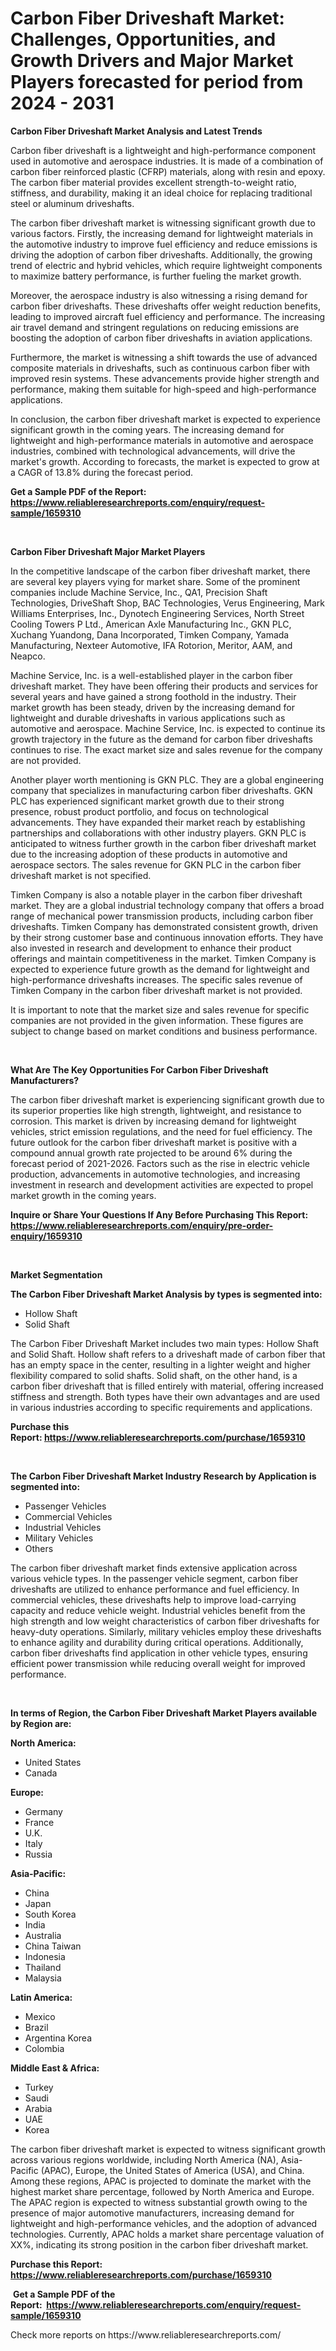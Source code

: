 <p><h1>Carbon Fiber Driveshaft Market: Challenges, Opportunities, and Growth Drivers and Major Market Players forecasted for period from 2024 - 2031</h1></p><p><strong>Carbon Fiber Driveshaft Market Analysis and Latest Trends</strong></p>
<p><p>Carbon fiber driveshaft is a lightweight and high-performance component used in automotive and aerospace industries. It is made of a combination of carbon fiber reinforced plastic (CFRP) materials, along with resin and epoxy. The carbon fiber material provides excellent strength-to-weight ratio, stiffness, and durability, making it an ideal choice for replacing traditional steel or aluminum driveshafts.</p><p>The carbon fiber driveshaft market is witnessing significant growth due to various factors. Firstly, the increasing demand for lightweight materials in the automotive industry to improve fuel efficiency and reduce emissions is driving the adoption of carbon fiber driveshafts. Additionally, the growing trend of electric and hybrid vehicles, which require lightweight components to maximize battery performance, is further fueling the market growth.</p><p>Moreover, the aerospace industry is also witnessing a rising demand for carbon fiber driveshafts. These driveshafts offer weight reduction benefits, leading to improved aircraft fuel efficiency and performance. The increasing air travel demand and stringent regulations on reducing emissions are boosting the adoption of carbon fiber driveshafts in aviation applications.</p><p>Furthermore, the market is witnessing a shift towards the use of advanced composite materials in driveshafts, such as continuous carbon fiber with improved resin systems. These advancements provide higher strength and performance, making them suitable for high-speed and high-performance applications.</p><p>In conclusion, the carbon fiber driveshaft market is expected to experience significant growth in the coming years. The increasing demand for lightweight and high-performance materials in automotive and aerospace industries, combined with technological advancements, will drive the market's growth. According to forecasts, the market is expected to grow at a CAGR of 13.8% during the forecast period.</p></p>
<p><strong>Get a Sample PDF of the Report:&nbsp; <a href="https://www.reliableresearchreports.com/enquiry/request-sample/1659310">https://www.reliableresearchreports.com/enquiry/request-sample/1659310</a></strong></p>
<p>&nbsp;</p>
<p><strong>Carbon Fiber Driveshaft Major Market Players</strong></p>
<p><p>In the competitive landscape of the carbon fiber driveshaft market, there are several key players vying for market share. Some of the prominent companies include Machine Service, Inc., QA1, Precision Shaft Technologies, DriveShaft Shop, BAC Technologies, Verus Engineering, Mark Williams Enterprises, Inc., Dynotech Engineering Services, North Street Cooling Towers P Ltd., American Axle Manufacturing Inc., GKN PLC, Xuchang Yuandong, Dana Incorporated, Timken Company, Yamada Manufacturing, Nexteer Automotive, IFA Rotorion, Meritor, AAM, and Neapco.</p><p>Machine Service, Inc. is a well-established player in the carbon fiber driveshaft market. They have been offering their products and services for several years and have gained a strong foothold in the industry. Their market growth has been steady, driven by the increasing demand for lightweight and durable driveshafts in various applications such as automotive and aerospace. Machine Service, Inc. is expected to continue its growth trajectory in the future as the demand for carbon fiber driveshafts continues to rise. The exact market size and sales revenue for the company are not provided.</p><p>Another player worth mentioning is GKN PLC. They are a global engineering company that specializes in manufacturing carbon fiber driveshafts. GKN PLC has experienced significant market growth due to their strong presence, robust product portfolio, and focus on technological advancements. They have expanded their market reach by establishing partnerships and collaborations with other industry players. GKN PLC is anticipated to witness further growth in the carbon fiber driveshaft market due to the increasing adoption of these products in automotive and aerospace sectors. The sales revenue for GKN PLC in the carbon fiber driveshaft market is not specified.</p><p>Timken Company is also a notable player in the carbon fiber driveshaft market. They are a global industrial technology company that offers a broad range of mechanical power transmission products, including carbon fiber driveshafts. Timken Company has demonstrated consistent growth, driven by their strong customer base and continuous innovation efforts. They have also invested in research and development to enhance their product offerings and maintain competitiveness in the market. Timken Company is expected to experience future growth as the demand for lightweight and high-performance driveshafts increases. The specific sales revenue of Timken Company in the carbon fiber driveshaft market is not provided.</p><p>It is important to note that the market size and sales revenue for specific companies are not provided in the given information. These figures are subject to change based on market conditions and business performance.</p></p>
<p>&nbsp;</p>
<p><strong>What Are The Key Opportunities For Carbon Fiber Driveshaft Manufacturers?</strong></p>
<p><p>The carbon fiber driveshaft market is experiencing significant growth due to its superior properties like high strength, lightweight, and resistance to corrosion. This market is driven by increasing demand for lightweight vehicles, strict emission regulations, and the need for fuel efficiency. The future outlook for the carbon fiber driveshaft market is positive with a compound annual growth rate projected to be around 6% during the forecast period of 2021-2026. Factors such as the rise in electric vehicle production, advancements in automotive technologies, and increasing investment in research and development activities are expected to propel market growth in the coming years.</p></p>
<p><strong>Inquire or Share Your Questions If Any Before Purchasing This Report: <a href="https://www.reliableresearchreports.com/enquiry/pre-order-enquiry/1659310">https://www.reliableresearchreports.com/enquiry/pre-order-enquiry/1659310</a></strong></p>
<p>&nbsp;</p>
<p><strong>Market Segmentation</strong></p>
<p><strong>The Carbon Fiber Driveshaft Market Analysis by types is segmented into:</strong></p>
<p><ul><li>Hollow Shaft</li><li>Solid Shaft</li></ul></p>
<p><p>The Carbon Fiber Driveshaft Market includes two main types: Hollow Shaft and Solid Shaft. Hollow shaft refers to a driveshaft made of carbon fiber that has an empty space in the center, resulting in a lighter weight and higher flexibility compared to solid shafts. Solid shaft, on the other hand, is a carbon fiber driveshaft that is filled entirely with material, offering increased stiffness and strength. Both types have their own advantages and are used in various industries according to specific requirements and applications.</p></p>
<p><strong>Purchase this Report:&nbsp;<a href="https://www.reliableresearchreports.com/purchase/1659310">https://www.reliableresearchreports.com/purchase/1659310</a></strong></p>
<p>&nbsp;</p>
<p><strong>The Carbon Fiber Driveshaft Market Industry Research by Application is segmented into:</strong></p>
<p><ul><li>Passenger Vehicles</li><li>Commercial Vehicles</li><li>Industrial Vehicles</li><li>Military Vehicles</li><li>Others</li></ul></p>
<p><p>The carbon fiber driveshaft market finds extensive application across various vehicle types. In the passenger vehicle segment, carbon fiber driveshafts are utilized to enhance performance and fuel efficiency. In commercial vehicles, these driveshafts help to improve load-carrying capacity and reduce vehicle weight. Industrial vehicles benefit from the high strength and low weight characteristics of carbon fiber driveshafts for heavy-duty operations. Similarly, military vehicles employ these driveshafts to enhance agility and durability during critical operations. Additionally, carbon fiber driveshafts find application in other vehicle types, ensuring efficient power transmission while reducing overall weight for improved performance.</p></p>
<p>&nbsp;</p>
<p><strong>In terms of Region, the Carbon Fiber Driveshaft Market Players available by Region are:</strong></p>
<p>
    <p> <strong> North America: </strong>
        <ul>
            <li>United States</li>
            <li>Canada</li>
        </ul>
        </p> 
    <p> <strong> Europe: </strong>
        <ul>
            <li>Germany</li>
            <li>France</li>
            <li>U.K.</li>
            <li>Italy</li>
            <li>Russia</li>
        </ul>
        </p> 
    <p> <strong> Asia-Pacific: </strong>
        <ul>
            <li>China</li>
            <li>Japan</li>
            <li>South Korea</li>
            <li>India</li>
            <li>Australia</li>
            <li>China Taiwan</li>
            <li>Indonesia</li>
            <li>Thailand</li>
            <li>Malaysia</li>
        </ul>
        </p> 
    <p> <strong> Latin America: </strong>
        <ul>
            <li>Mexico</li>
            <li>Brazil</li>
            <li>Argentina Korea</li>
            <li>Colombia</li>
        </ul>
        </p> 
    <p> <strong> Middle East & Africa: </strong>
        <ul>
            <li>Turkey</li>
            <li>Saudi</li>
            <li>Arabia</li>
            <li>UAE</li>
            <li>Korea</li>
        </ul>
    </p>
    </p>
<p><p>The carbon fiber driveshaft market is expected to witness significant growth across various regions worldwide, including North America (NA), Asia-Pacific (APAC), Europe, the United States of America (USA), and China. Among these regions, APAC is projected to dominate the market with the highest market share percentage, followed by North America and Europe. The APAC region is expected to witness substantial growth owing to the presence of major automotive manufacturers, increasing demand for lightweight and high-performance vehicles, and the adoption of advanced technologies. Currently, APAC holds a market share percentage valuation of XX%, indicating its strong position in the carbon fiber driveshaft market.</p></p>
<p><strong>Purchase this Report: <a href="https://www.reliableresearchreports.com/purchase/1659310">https://www.reliableresearchreports.com/purchase/1659310</a></strong></p>
<p>&nbsp;<strong>Get a Sample PDF of the Report:&nbsp;&nbsp;<a href="https://www.reliableresearchreports.com/enquiry/request-sample/1659310">https://www.reliableresearchreports.com/enquiry/request-sample/1659310</a></strong></p>
<p><strong></strong></p>
<p>Check more reports on https://www.reliableresearchreports.com/</p>